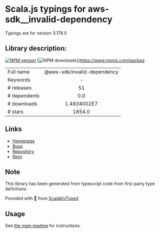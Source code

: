 
# Scala.js typings for aws-sdk__invalid-dependency

Typings are for version 3.178.0

## Library description:
[![NPM version](https://img.shields.io/npm/v/@aws-sdk/invalid-dependency/latest.svg)](https://www.npmjs.com/package/@aws-sdk/invalid-dependency) [![NPM downloads](https://img.shields.io/npm/dm/@aws-sdk/invalid-dependency.svg)](https://www.npmjs.com/packag

|                    |                 |
| ------------------ | :-------------: |
| Full name          | @aws-sdk/invalid-dependency |
| Keywords           | - |
| # releases         | 51 |
| # dependents       | 0.0 |
| # downloads        | 1.4934002E7 |
| # stars            | 1854.0 |

## Links
- [Homepage](https://github.com/aws/aws-sdk-js-v3/tree/main/packages/invalid-dependency)
- [Bugs](https://github.com/aws/aws-sdk-js-v3/issues)
- [Repository](https://github.com/aws/aws-sdk-js-v3)
- [Npm](https://www.npmjs.com/package/%40aws-sdk%2Finvalid-dependency)
    


## Note
This library has been generated from typescript code from first party type definitions.

Provided with :purple_heart: from [ScalablyTyped](https://github.com/oyvindberg/ScalablyTyped)

## Usage
See [the main readme](../../readme.md) for instructions.


